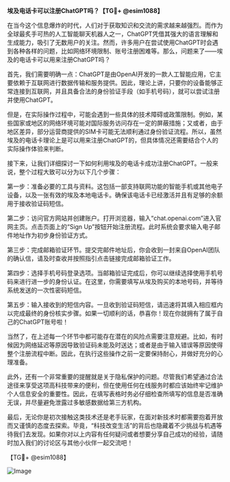 **埃及电话卡可以注册ChatGPT吗？【TG💪+ @esim1088】**

在当今这个信息爆炸的时代，人们对于获取知识和交流的需求越来越强烈。而作为全球最炙手可热的人工智能聊天机器人之一，ChatGPT凭借其强大的语言理解和生成能力，吸引了无数用户的关注。然而，许多用户在尝试使用ChatGPT时会遇到各种各样的问题，比如网络环境限制、账号注册困难等。那么，问题来了——埃及的电话卡可以用来注册ChatGPT吗？

首先，我们需要明确一点：ChatGPT是由OpenAI开发的一款人工智能应用，它主要依赖于互联网进行数据传输和服务提供。因此，理论上讲，只要你的设备能够正常连接到互联网，并且具备合法的身份验证手段（如手机号码），就可以尝试注册并使用ChatGPT。

但是，在实际操作过程中，可能会遇到一些具体的技术障碍或政策限制。例如，某些国家或地区的网络环境可能对国际服务访问存在一定的屏蔽措施；又或者，由于地区差异，部分运营商提供的SIM卡可能无法顺利通过身份验证流程。所以，虽然埃及的电话卡理论上是可以用来注册ChatGPT的，但具体情况还需要结合个人的实际操作体验来判断。

接下来，让我们详细探讨一下如何利用埃及的电话卡成功注册ChatGPT。一般来说，整个过程大致可以分为以下几个步骤：

第一步：准备必要的工具与资料。这包括一部支持联网功能的智能手机或其他电子设备，以及一张有效的埃及本地电话卡。确保该电话卡已经激活并且有足够的余额用于接收验证码短信。

第二步：访问官方网站并创建账户。打开浏览器，输入“chat.openai.com”进入官网主页。点击页面上的“Sign Up”按钮开始注册流程。此时系统会要求输入电子邮件地址作为初步身份验证方式。

第三步：完成邮箱验证环节。提交完邮件地址后，你会收到一封来自OpenAI团队的确认信，请及时查收并按照指引点击链接完成邮箱验证工作。

第四步：选择手机号码登录选项。当邮箱验证完成后，你可以继续选择使用手机号码来进行进一步的身份认证。在这里，你需要填写从埃及购买的本地号码，并等待系统发送的一次性密码短信。

第五步：输入接收到的短信内容。一旦收到验证码短信，请迅速将其填入相应框内以完成最终的身份核实步骤。如果一切顺利的话，恭喜你！现在你就拥有了属于自己的ChatGPT账号啦！

当然了，在上述每一个环节中都可能存在潜在的风险点需要注意规避。比如，有时候因为网络延迟等原因导致验证码未能及时送达；或者是由于输入错误等原因使得整个注册流程中断。因此，在执行这些操作之前一定要保持耐心，并做好充分的心理准备。

此外，还有一个非常重要的提醒就是关于隐私保护的问题。尽管我们希望通过合法途径来享受这项高科技带来的便利，但在使用任何在线服务时都应该始终牢记维护个人信息安全的重要性。因此，在填写表格时务必仔细检查所填写的信息是否准确无误，并尽量避免泄露过多敏感数据给第三方机构。

最后，无论你是初次接触这类技术还是老手玩家，在面对新技术时都需要抱着开放而又谨慎的态度去探索。毕竟，“科技改变生活”的背后也隐藏着不少挑战与机遇等待我们去发现。如果你对以上内容有任何疑问或者想要分享自己成功的经验，请随时加入我们的讨论区与其他小伙伴一起交流吧！

【TG💪+ @esim1088】 

![Image](https://i.postimg.cc/4NQfJmqS/Snipaste-2025-05-13-00-14-12.png)